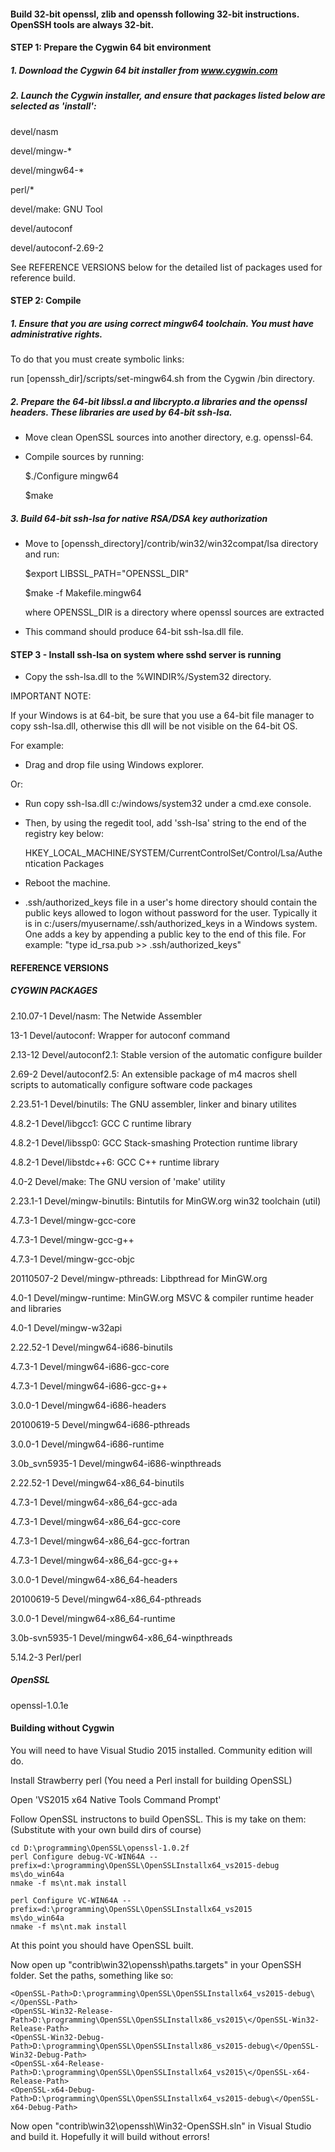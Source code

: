 #### Build 32-bit openssl, zlib and openssh following 32-bit instructions.  OpenSSH tools are always 32-bit.

#### STEP 1:  Prepare the Cygwin 64 bit environment

##### 1. Download the Cygwin 64 bit installer from  www.cygwin.com

##### 2. Launch the Cygwin installer, and ensure that packages listed below are selected as  'install':

   devel/nasm

   devel/mingw-*

   devel/mingw64-*

   perl/*

   devel/make: GNU Tool

   devel/autoconf

   devel/autoconf-2.69-2
   
   See REFERENCE VERSIONS below for the detailed list of packages used for reference build.

#### STEP 2: Compile

##### 1. Ensure that you are using correct mingw64 toolchain. You must have administrative rights.
   
   To do that you must create symbolic links:

   run [openssh_dir]/scripts/set-mingw64.sh from the Cygwin /bin directory.

##### 2. Prepare the 64-bit libssl.a and libcrypto.a libraries and the openssl headers. These libraries are used by 64-bit ssh-lsa.

   - Move clean OpenSSL sources into another directory, e.g. openssl-64.

   - Compile sources by running:

     $./Configure mingw64

     $make

##### 3. Build 64-bit ssh-lsa for native RSA/DSA key authorization

  - Move to [openssh_directory]/contrib/win32/win32compat/lsa directory and run:

    $export LIBSSL_PATH="OPENSSL_DIR"

    $make -f Makefile.mingw64

     where OPENSSL_DIR is a directory where openssl sources are extracted
    
  - This command should produce 64-bit ssh-lsa.dll file.

#### STEP 3 - Install ssh-lsa on system where sshd server is running

- Copy the ssh-lsa.dll to the %WINDIR%/System32 directory.
 
IMPORTANT NOTE:

If your Windows is at 64-bit, be sure that you use a 64-bit file manager to copy ssh-lsa.dll, otherwise this dll will be not visible on the 64-bit OS.

For example:

- Drag and drop file using Windows explorer.

Or:

-  Run copy ssh-lsa.dll c:/windows/system32 under a cmd.exe console. 

- Then, by using the regedit tool, add 'ssh-lsa' string to the end of the registry key below:

    HKEY_LOCAL_MACHINE/SYSTEM/CurrentControlSet/Control/Lsa/Authentication Packages
 

- Reboot the machine.

- .ssh/authorized_keys file in a user's home directory should contain the public keys allowed to logon without password for the user. Typically it is in c:/users/myusername/.ssh/authorized_keys in a Windows system. One adds a key by appending a public key to the end of this file. For example: "type id_rsa.pub >> .ssh/authorized_keys"
 

#### REFERENCE VERSIONS 

##### CYGWIN PACKAGES

2.10.07-1      Devel/nasm: The Netwide Assembler

13-1           Devel/autoconf: Wrapper for autoconf command

2.13-12        Devel/autoconf2.1: Stable version of the automatic configure builder

2.69-2         Devel/autoconf2.5: An extensible package of m4 macros shell scripts
                                  to automatically configure software code packages

2.23.51-1      Devel/binutils: The GNU assembler, linker and binary utilites

4.8.2-1        Devel/libgcc1: GCC C runtime library

4.8.2-1        Devel/libssp0: GCC Stack-smashing Protection runtime library

4.8.2-1        Devel/libstdc++6: GCC C++ runtime library

4.0-2          Devel/make: The GNU version of 'make' utility

2.23.1-1       Devel/mingw-binutils: Bintutils for MinGW.org win32 toolchain (util)

4.7.3-1        Devel/mingw-gcc-core

4.7.3-1        Devel/mingw-gcc-g++

4.7.3-1        Devel/mingw-gcc-objc
               
20110507-2     Devel/mingw-pthreads: Libpthread for MinGW.org

4.0-1          Devel/mingw-runtime: MinGW.org MSVC & compiler runtime header and libraries

4.0-1          Devel/mingw-w32api

2.22.52-1      Devel/mingw64-i686-binutils

4.7.3-1        Devel/mingw64-i686-gcc-core

4.7.3-1        Devel/mingw64-i686-gcc-g++

3.0.0-1        Devel/mingw64-i686-headers

20100619-5     Devel/mingw64-i686-pthreads

3.0.0-1        Devel/mingw64-i686-runtime

3.0b_svn5935-1 Devel/mingw64-i686-winpthreads

2.22.52-1      Devel/mingw64-x86_64-binutils

4.7.3-1        Devel/mingw64-x86_64-gcc-ada

4.7.3-1        Devel/mingw64-x86_64-gcc-core

4.7.3-1        Devel/mingw64-x86_64-gcc-fortran

4.7.3-1        Devel/mingw64-x86_64-gcc-g++

3.0.0-1        Devel/mingw64-x86_64-headers

20100619-5     Devel/mingw64-x86_64-pthreads

3.0.0-1        Devel/mingw64-x86_64-runtime

3.0b-svn5935-1 Devel/mingw64-x86_64-winpthreads

5.14.2-3       Perl/perl

 
##### OpenSSL

openssl-1.0.1e




#### Building without Cygwin

You will need to have Visual Studio 2015 installed.  Community edition will do.

Install Strawberry perl (You need a Perl install for building OpenSSL)

Open 'VS2015 x64 Native Tools Command Prompt'

Follow OpenSSL instructons to build OpenSSL.  This is my take on them:  (Substitute with your own build dirs of course)

    cd D:\programming\OpenSSL\openssl-1.0.2f
    perl Configure debug-VC-WIN64A --prefix=d:\programming\OpenSSL\OpenSSLInstallx64_vs2015-debug
    ms\do_win64a
    nmake -f ms\nt.mak install

    perl Configure VC-WIN64A --prefix=d:\programming\OpenSSL\OpenSSLInstallx64_vs2015
    ms\do_win64a
    nmake -f ms\nt.mak install


At this point you should have OpenSSL built.

Now open up "contrib\win32\openssh\paths.targets" in your OpenSSH folder.
Set the paths, something like so:

    <OpenSSL-Path>D:\programming\OpenSSL\OpenSSLInstallx64_vs2015-debug\</OpenSSL-Path>
    <OpenSSL-Win32-Release-Path>D:\programming\OpenSSL\OpenSSLInstallx86_vs2015\</OpenSSL-Win32-Release-Path>
    <OpenSSL-Win32-Debug-Path>D:\programming\OpenSSL\OpenSSLInstallx86_vs2015-debug\</OpenSSL-Win32-Debug-Path>
    <OpenSSL-x64-Release-Path>D:\programming\OpenSSL\OpenSSLInstallx64_vs2015\</OpenSSL-x64-Release-Path>
    <OpenSSL-x64-Debug-Path>D:\programming\OpenSSL\OpenSSLInstallx64_vs2015-debug\</OpenSSL-x64-Debug-Path>

Now open "contrib\win32\openssh\Win32-OpenSSH.sln" in Visual Studio and build it.  Hopefully it will build without errors!